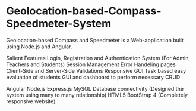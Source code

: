 # Geolocation-based-Compass-Speedmeter-System
Geolocation-based Compass and Speedmeter is a Web-application built using Node.js and Angular.

Salient Features
Login, Registration and Authentication System (For Admin, Teachers and Students)
Session Management
Error Handeling pages
Client-Side and Server-Side Validations
Responsive GUI
Task based easy evaluation of students
GUI and dashboard to perform necessary CRUD

Angular
Node.js
Express.js
MySQL Database connectivity (Designed the system using many to many relationship)
HTML5
BootStrap 4 (Completely responsive website)
